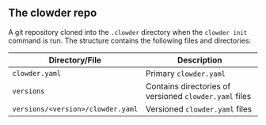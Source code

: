 ## The clowder repo

A git repository cloned into the `.clowder` directory when the `clowder init` command is run. The structure contains the following files and directories:

| Directory/File | Description |
|----------------|-------------|
| `clowder.yaml` | Primary `clowder.yaml` |
| `versions` | Contains directories of versioned `clowder.yaml` files |
| `versions/<version>/clowder.yaml` | Versioned `clowder.yaml` files |
